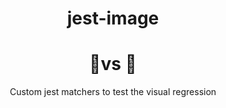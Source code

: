 <div align="center">
<h1>jest-image</h1>

# 🌇vs 🌆

<p>Custom jest matchers to test the visual regression</p>
</div>
